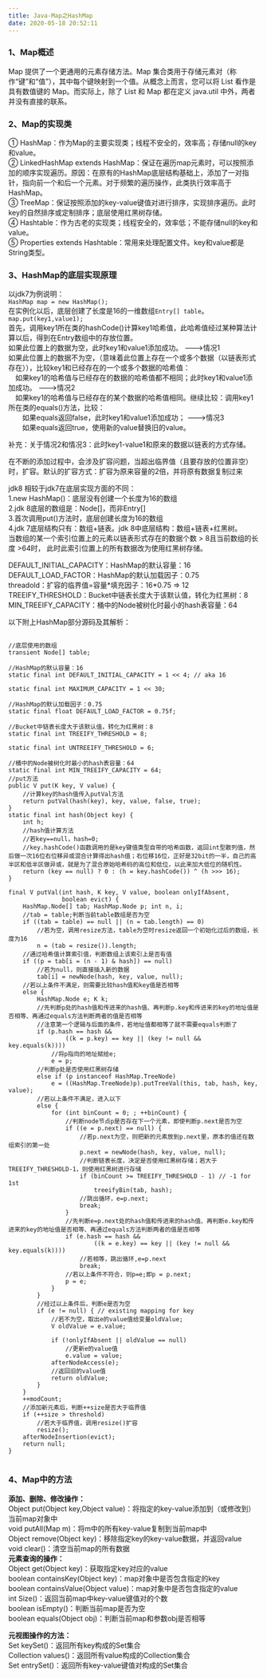 ```yaml
---
title: Java-Map之HashMap
date: 2020-05-18 20:52:11
---
```



### 1、Map概述
Map 提供了一个更通用的元素存储方法。Map 集合类用于存储元素对（称作“键”和“值”），其中每个键映射到一个值。从概念上而言，您可以将 List 看作是具有数值键的 Map。而实际上，除了 List 和 Map 都在定义 java.util 中外，两者并没有直接的联系。


### 2、Map的实现类
① HashMap：作为Map的主要实现类；线程不安全的，效率高；存储null的key和value。<br>
② LinkedHashMap extends HashMap：保证在遍历map元素时，可以按照添加的顺序实现遍历。原因：在原有的HashMap底层结构基础上，添加了一对指针，指向前一个和后一个元素。对于频繁的遍历操作，此类执行效率高于HashMap。<br>
③ TreeMap：保证按照添加的key-value键值对进行排序，实现排序遍历。此时key的自然排序或定制排序；底层使用红黑树存储。<br>
④ Hashtable：作为古老的实现类；线程安全的，效率低；不能存储null的key和value。<br>
⑤ Properties extends Hashtable：常用来处理配置文件。key和value都是String类型。

### 3、HashMap的底层实现原理

以jdk7为例说明：<br>
`HashMap map = new HashMap();`<br>
在实例化以后，底层创建了长度是16的一维数组`Entry[] table`。<br>
`map.put(key1,value1);`<br>
首先，调用key1所在类的hashCode()计算key1哈希值，此哈希值经过某种算法计算以后，得到在Entry数组中的存放位置。<br>
如果此位置上的数据为空，此时key1和value1添加成功。	--->情况1<br>
如果此位置上的数据不为空，（意味着此位置上存在一个或多个数据（以链表形式存在）），比较key1和已经存在的一个或多个数据的哈希值：<br>
&emsp;如果key1的哈希值与已经存在的数据的哈希值都不相同；此时key1和value1添加成功。	--->情况2<br>
&emsp;如果key1的哈希值与已经存在的某个数据的哈希值相同。继续比较：调用key1所在类的equals()方法，比较：<br>
&emsp;&emsp;如果equals返回false，此时key1和value1添加成功；	--->情况3<br>
&emsp;&emsp;如果equals返回true，使用新的value替换旧的value。<br>

补充：关于情况2和情况3：此时key1-value1和原来的数据以链表的方式存储。

在不断的添加过程中，会涉及扩容问题，当超出临界值（且要存放的位置非空）时，扩容。默认的扩容方式：扩容为原来容量的2倍，并将原有数据复制过来


jdk8 相较于jdk7在底层实现方面的不同：<br>
1.new HashMap()：底层没有创建一个长度为16的数组<br>
2.jdk 8底层的数组是：Node[]，而非Entry[]<br>
3.首次调用put()方法时，底层创建长度为16的数组<br>
4.jdk 7底层结构只有：数组+链表。jdk 8中底层结构：数组+链表+红黑树。<br>
当数组的某一个索引位置上的元素以链表形式存在的数据个数 > 8且当前数组的长度 >64时，
此时此索引位置上的所有数据改为使用红黑树存储。<br>

DEFAULT\_INITIAL\_CAPACITY：HashMap的默认容量：16<br>
DEFAULT\_LOAD\_FACTOR：HashMap的默认加载因子：0.75<br>
threadold：扩容的临界值=容量\*填充因子：16\*0.75 => 12<br>
TREEIFY\_THRESHOLD：Bucket中链表长度大于该默认值，转化为红黑树：8<br>
MIN\_TREEIFY\_CAPACITY：桶中的Node被树化时最小的hash表容量：64<br>

以下附上HashMap部分源码及其解析：

<pre><code>
//底层使用的数组
transient Node<K,V>[] table;

//HashMap的默认容量：16
static final int DEFAULT_INITIAL_CAPACITY = 1 << 4; // aka 16

static final int MAXIMUM_CAPACITY = 1 << 30;

//HashMap的默认加载因子：0.75
static final float DEFAULT_LOAD_FACTOR = 0.75f;

//Bucket中链表长度大于该默认值，转化为红黑树：8
static final int TREEIFY_THRESHOLD = 8;

static final int UNTREEIFY_THRESHOLD = 6;

//桶中的Node被树化时最小的hash表容量：64
static final int MIN_TREEIFY_CAPACITY = 64;
//put方法
public V put(K key, V value) {
	//计算key的hash值传入putVal方法
    return putVal(hash(key), key, value, false, true);
}
static final int hash(Object key) {
    int h;
	//hash值计算方法
	//若key==null，hash=0;
	//key.hashCode()函数调用的是key键值类型自带的哈希函数，返回int型散列值，然后做一次16位右位移异或混合计算得出hash值；右位移16位，正好是32bit的一半，自己的高半区和低半区做异或，就是为了混合原始哈希码的高位和低位，以此来加大低位的随机性。
    return (key == null) ? 0 : (h = key.hashCode()) ^ (h >>> 16);
}

final V putVal(int hash, K key, V value, boolean onlyIfAbsent,
               boolean evict) {
    HashMap.Node<K,V>[] tab; HashMap.Node<K,V> p; int n, i;
    //tab = table;判断当前table数组是否为空
    if ((tab = table) == null || (n = tab.length) == 0)
        //若为空，调用resize方法，table为空时resize返回一个初始化过后的数组，长度为16
        n = (tab = resize()).length;
    //通过哈希值计算索引值，判断数组上该索引上是否有值
    if ((p = tab[i = (n - 1) & hash]) == null)
        //若为null，则直接插入新的数据
        tab[i] = newNode(hash, key, value, null);
    //若以上条件不满足，则需要比较hash值和key值是否相等
    else {
        HashMap.Node<K,V> e; K k;
        //先判断p处的hash值和传进来的hash值、再判断p.key和传进来的key的地址值是否相等、再通过equals方法判断两者的值是否相等
        //注意第一个逻辑与后面的条件，若地址值都相等了就不需要equals判断了
        if (p.hash == hash &&
                ((k = p.key) == key || (key != null && key.equals(k))))
            //将p指向的地址赋给e;
            e = p;
        //判断p处是否使用红黑树存储
        else if (p instanceof HashMap.TreeNode)
            e = ((HashMap.TreeNode<K,V>)p).putTreeVal(this, tab, hash, key, value);
        //若以上条件不满足，进入以下
        else {
            for (int binCount = 0; ; ++binCount) {
                //判断node节点p是否存在下一个元素，即使判断p.next是否为空
                if ((e = p.next) == null) {
                    //若p.next为空，则把新的元素放到p.next里，原本的值还在数组索引的第一处
                    p.next = newNode(hash, key, value, null);
                    //判断链表长度，决定是否使用红黑树存储；若大于TREEIFY_THRESHOLD-1，则使用红黑树进行存储
                    if (binCount >= TREEIFY_THRESHOLD - 1) // -1 for 1st
                        treeifyBin(tab, hash);
                    //跳出循环，e=p.next;
                    break;
                }
                //先判断e=p.next处的hash值和传进来的hash值、再判断e.key和传进来的key的地址值是否相等、再通过equals方法判断两者的值是否相等
                if (e.hash == hash &&
                        ((k = e.key) == key || (key != null && key.equals(k))))
                    //若相等，跳出循环,e=p.next
                    break;
                //若以上条件不符合，则p=e;即p = p.next;
                p = e;
            }
        }
        //经过以上条件后，判断e是否为空
        if (e != null) { // existing mapping for key
            //若不为空，取出e的value值给变量oldValue;
            V oldValue = e.value;

            if (!onlyIfAbsent || oldValue == null)
                //更新e的value值
                e.value = value;
            afterNodeAccess(e);
            //返回旧的value值
            return oldValue;
        }
    }
    ++modCount;
    //添加新元素后，判断++size是否大于临界值
    if (++size > threshold)
        //若大于临界值，调用resize()扩容
        resize();
    afterNodeInsertion(evict);
    return null;
}

</pre></code>


### 4、Map中的方法

**添加、删除、修改操作：**<br>
Object put(Object key,Object value)：将指定的key-value添加到（或修改到）当前map对象中<br>
void putAll(Map m)：将m中的所有key-value复制到当前map中<br>
Object remove(Object key)：移除指定key的key-value数据，并返回value<br>
void clear()：清空当前map的所有数据<br>
**元素查询的操作：**<br>
Object get(Object key)：获取指定key对应的value<br>
boolean containsKey(Object key)：map对象中是否包含指定的key<br>
boolean containsValue(Object value)：map对象中是否包含指定的value<br>
int Size()：返回当前map中key-value键值对的个数<br>
boolean isEmpty()：判断当前map是否为空<br>
boolean equals(Object obj)：判断当前map和参数obj是否相等<br>

**元视图操作的方法：**<br>
Set keySet()：返回所有key构成的Set集合<br>
Collection values()：返回所有value构成的Collection集合<br>
Set entrySet()：返回所有key-value键值对构成的Set集合<br>
